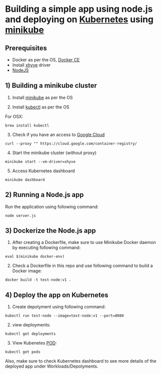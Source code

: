 # Building a simple app using node.js and deploying on [Kubernetes](https://kubernetes.io/) using [minikube](https://kubernetes.io/docs/getting-started-guides/minikube/)


## Prerequisites 

* Docker as per the OS, [Docker CE](https://docs.docker.com/install/) 
* Install [xhyve](https://github.com/zchee/docker-machine-driver-xhyve#install) driver 
* [NodeJS](https://nodejs.org/en/download/) 
 

## 1) Building a minikube cluster 
1. Install [minikube](https://kubernetes.io/docs/tasks/tools/install-minikube/) as per the OS

2. Install [kubectl](https://kubernetes.io/docs/tasks/tools/install-kubectl/) as per the OS

For OSX:
```
brew install kubectl
```
3. Check if you have an access to [Google Cloud](https://cloud.google.com/container-registry/)
```
curl --proxy "" https://cloud.google.com/container-registry/
```
4. Start the minikube cluster (without proxy)
```
minikube start --vm-driver=xhyve
```
5. Access Kubernetes dashboard
```
minikube dashboard
```
## 2) Running a Node.js app
Run the application using following command: 
```
node server.js
```

## 3) Dockerize the Node.js app
1. After creating a Dockerfile, make sure to use Minikube Docker daemon by executing following command:
```
eval $(minikube docker-env)
```
2. Check a Dockerfile in this repo and use following command to build a Docker image:
```
docker build -t test-node:v1 .
```

## 4) Deploy the app on Kubernetes 

1. Create depolyment using following command:
```
kubectl run test-node --image=test-node:v1 --port=8080
```
2. view deployments:
```
kubectl get deployments
```
3. View Kubenetes [POD](https://kubernetes.io/docs/concepts/workloads/pods/pod/):
```
kubectl get pods
```
Also, make sure to check Kubernetes dashboard to see more details of the deployed app under Workloads/Depolyments. 




